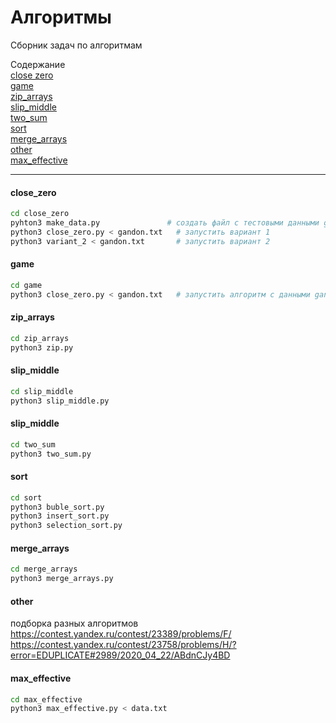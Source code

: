 # Алгоритмы

Сборник задач по алгоритмам

Содержание  
[close zero](#close_zero)  
[game](#game)  
[zip_arrays](#zip_arrays)  
[slip_middle](#slip_middle)  
[two_sum](#two_sum)  
[sort](#sort)  
[merge_arrays](#merge_arrays)  
[other](#other)  
[max_effective](#max_effective)

<hr/>

#### close_zero

```bash
cd close_zero
pyhton3 make_data.py               # создать файл с тестовыми данными gandon.txt
python3 close_zero.py < gandon.txt   # запустить вариант 1
python3 variant_2 < gandon.txt       # запустить вариант 2
```

#### game

```bash
cd game
python3 close_zero.py < gandon.txt   # запустить алгоритм с данными gandon.txt
```

#### zip_arrays

```bash
cd zip_arrays
python3 zip.py
```

#### slip_middle

```bash
cd slip_middle
python3 slip_middle.py
```

#### slip_middle

```bash
cd two_sum
python3 two_sum.py
```

#### sort

```bash
cd sort
python3 buble_sort.py
python3 insert_sort.py
python3 selection_sort.py
```

#### merge_arrays

```bash
cd merge_arrays
python3 merge_arrays.py
```

#### other

подборка разных алгоритмов  
https://contest.yandex.ru/contest/23389/problems/F/
https://contest.yandex.ru/contest/23758/problems/H/?error=EDUPLICATE#2989/2020_04_22/ABdnCJy4BD

#### max_effective

```bash
cd max_effective
python3 max_effective.py < data.txt
```
